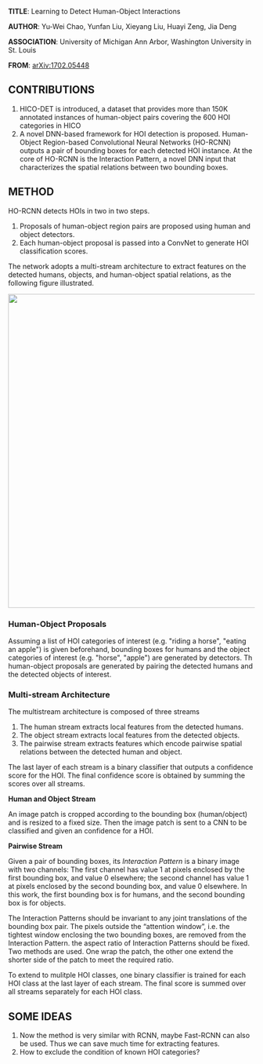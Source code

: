 **TITLE**: Learning to Detect Human-Object Interactions

**AUTHOR**: Yu-Wei Chao, Yunfan Liu, Xieyang Liu, Huayi Zeng, Jia Deng

**ASSOCIATION**: University of Michigan Ann Arbor, Washington University in St. Louis

**FROM**: [arXiv:1702.05448](https://arxiv.org/abs/1702.05448)

## CONTRIBUTIONS ##

1. HICO-DET is introduced, a dataset that provides more than 150K annotated instances of human-object pairs covering the 600 HOI categories in HICO
2. A novel DNN-based framework for HOI detection is proposed. Human-Object Region-based Convolutional Neural Networks (HO-RCNN) outputs a pair of bounding boxes for each detected HOI instance. At the core of HO-RCNN is the Interaction Pattern, a novel DNN input that characterizes the spatial relations between two bounding boxes.

## METHOD ##

HO-RCNN detects HOIs in two in two steps. 

1. Proposals of human-object region pairs are proposed using human and object detectors. 
2. Each human-object proposal is passed into a ConvNet to generate HOI classification scores. 

The network adopts a multi-stream architecture to extract features on the detected humans, objects, and human-object spatial relations, as the following figure illustrated.

<img class="img-responsive center-block" src="https://raw.githubusercontent.com/joshua19881228/my_blogs/master/Computer_Vision/Reading_Note/figures/HO-RCNN.jpg" alt="" width="640"/>

### Human-Object Proposals ###

Assuming a list of HOI categories of interest (e.g. "riding a horse", "eating an apple") is given beforehand, bounding boxes for humans and the object categories of interest (e.g. "horse", "apple") are generated by detectors. Th human-object proposals are generated by pairing the detected humans and the detected objects of interest.

### Multi-stream Architecture ###

The multistream architecture is composed of three streams

1. The human stream extracts local features from the detected humans.
2. The object stream extracts local features from the detected objects.
3. The pairwise stream extracts features which encode pairwise spatial relations between the detected human and object. 

The last layer of each stream is a binary classifier that outputs a confidence score for the HOI. The final confidence score is obtained by summing the scores over all streams. 

**Human and Object Stream**

An image patch is cropped according to the bounding box (human/object) and is resized to a fixed size. Then the image patch is sent to a CNN to be classified and given an confidence for a HOI.

**Pairwise Stream**

Given a pair of bounding boxes, its *Interaction Pattern* is a binary image with two channels: The first channel has value 1 at pixels enclosed by the first bounding box, and value 0 elsewhere; the second channel has value 1 at pixels enclosed by the second bounding box, and value 0 elsewhere. In this work, the first bounding box is for humans, and the second bounding box is for objects.

The Interaction Patterns should be invariant to any joint translations of the bounding box pair. The pixels outside the “attention window”, i.e. the tightest window enclosing the two bounding boxes, are removed from the Interaction Pattern. the aspect ratio of Interaction Patterns should be fixed. Two methods are used. One wrap the patch, the other one extend the shorter side of the patch to meet the required ratio.

To extend to mulitple HOI classes, one binary classifier is trained for each HOI class at the last layer of each stream. The final score is summed over all streams separately for each HOI class.

## SOME IDEAS ##

1. Now the method is very similar with RCNN, maybe Fast-RCNN can also be used. Thus we can save much time for extracting features. 
2. How to exclude the condition of known HOI categories? 